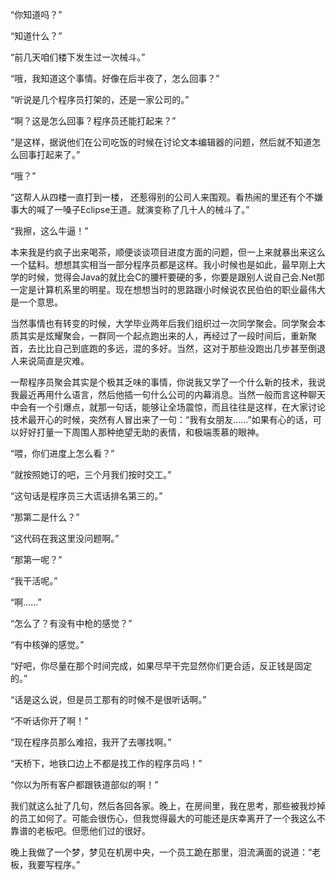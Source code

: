 “你知道吗？”

“知道什么？”

“前几天咱们楼下发生过一次械斗。”

“哦，我知道这个事情。好像在后半夜了，怎么回事？”

“听说是几个程序员打架的，还是一家公司的。”

“啊？这是怎么回事？程序员还能打起来？”

“是这样，据说他们在公司吃饭的时候在讨论文本编辑器的问题，然后就不知道怎么回事打起来了。”

“哦？”

“这帮人从四楼一直打到一楼， 还惹得别的公司人来围观。看热闹的里还有个不嫌事大的喊了一嗓子Eclipse王道。就演变称了几十人的械斗了。”

“我擦，这么牛逼！”

本来我是约疯子出来喝茶，顺便谈谈项目进度方面的问题，但一上来就暴出来这么一个猛料。想想其实相当一部分程序员都是这样。我小时候也是如此，最早刚上大学的时候，觉得会Java的就比会C的腰杆要硬的多，你要是跟别人说自己会.Net那一定是计算机系里的明星。现在想想当时的思路跟小时候说农民伯伯的职业最伟大是一个意思。

当然事情也有转变的时候，大学毕业两年后我们组织过一次同学聚会。同学聚会本质其实是炫耀聚会，一群同一个起点跑出来的人，再经过了一段时间后，重新聚首，去比比自己到底跑的多远，混的多好。当然，这对于那些没跑出几步甚至倒退人来说简直是灾难。

一帮程序员聚会其实是个极其乏味的事情，你说我又学了一个什么新的技术，我说我最近再用什么语言，然后他插一句什么公司的内幕消息。当然一般而言这种聊天中会有一个引爆点，就那一句话，能够让全场震惊，而且往往是这样，在大家讨论技术最开心的时候，突然有人冒出来了一句：“我有女朋友……”如果有心的话，可以好好打量一下周围人那种绝望无助的表情，和极端羡慕的眼神。

“喂，你们进度上怎么看？”

“就按照她订的吧，三个月我们按时交工。”

“这句话是程序员三大谎话排名第三的。”

“那第二是什么？”

“这代码在我这里没问题啊。”

“那第一呢？”

“我干活呢。”

“啊……”

“怎么了？有没有中枪的感觉？”

“有中核弹的感觉。”

“好吧，你尽量在那个时间完成，如果尽早干完显然你们更合适，反正钱是固定的。”

“话是这么说，但是员工那有的时候不是很听话啊。”

“不听话你开了啊！”

“现在程序员那么难招，我开了去哪找啊。”

“天桥下，地铁口边上不都是找工作的程序员吗！”

“你以为所有客户都跟铁道部似的啊！”

我们就这么扯了几句，然后各回各家。晚上，在房间里，我在思考，那些被我炒掉的员工如何了。可能会很伤心，但我觉得最大的可能还是庆幸离开了一个我这么不靠谱的老板吧。但愿他们过的很好。

晚上我做了一个梦，梦见在机房中央，一个员工跪在那里，泪流满面的说道：“老板，我要写程序。”
